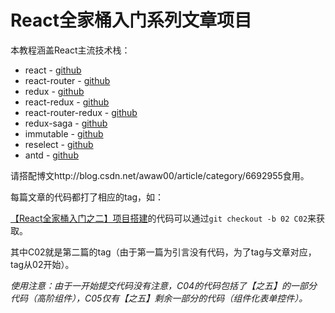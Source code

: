 # React全家桶入门系列文章项目

本教程涵盖React主流技术栈：

- react - [github](https://github.com/facebook/react)
- react-router - [github](https://github.com/ReactTraining/react-router)
- redux - [github](https://github.com/reactjs/redux)
- react-redux - [github](https://github.com/reactjs/react-redux)
- react-router-redux - [github](https://github.com/reactjs/react-router-redux)
- redux-saga - [github](https://github.com/redux-saga/redux-saga)
- immutable - [github](https://github.com/facebook/immutable-js)
- reselect - [github](https://github.com/reactjs/reselect)
- antd - [github](https://github.com/ant-design/ant-design)

请搭配博文http://blog.csdn.net/awaw00/article/category/6692955食用。

每篇文章的代码都打了相应的tag，如：

[【React全家桶入门之二】项目搭建](http://blog.csdn.net/awaw00/article/details/54693780)的代码可以通过`git checkout -b 02 C02`来获取。

其中C02就是第二篇的tag（由于第一篇为引言没有代码，为了tag与文章对应，tag从02开始）。

*使用注意：由于一开始提交代码没有注意，C04的代码包括了【之五】的一部分代码（高阶组件），C05仅有【之五】剩余一部分的代码（组件化表单控件）。*
